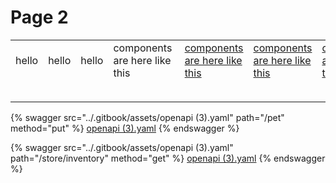 # Page 2



|       |       |       |                                |                                                                              |                                                                              |                                                                              |                                                                              |   |
| ----- | ----- | ----- | ------------------------------ | ---------------------------------------------------------------------------- | ---------------------------------------------------------------------------- | ---------------------------------------------------------------------------- | ---------------------------------------------------------------------------- | - |
| hello | hello | hello | components  are here like this | [components are here like this](https://www.youtube.com/watch?v=HiyP91Fm5yQ) | [components are here like this](https://www.youtube.com/watch?v=HiyP91Fm5yQ) | [components are here like this](https://www.youtube.com/watch?v=HiyP91Fm5yQ) | [components are here like this](https://www.youtube.com/watch?v=HiyP91Fm5yQ) |   |
|       |       |       |                                |                                                                              |                                                                              |                                                                              | and                                                                          |   |
|       |       |       |                                |                                                                              |                                                                              |                                                                              |                                                                              |   |





{% swagger src="../.gitbook/assets/openapi (3).yaml" path="/pet" method="put" %}
[openapi (3).yaml](<../.gitbook/assets/openapi (3).yaml>)
{% endswagger %}

{% swagger src="../.gitbook/assets/openapi (3).yaml" path="/store/inventory" method="get" %}
[openapi (3).yaml](<../.gitbook/assets/openapi (3).yaml>)
{% endswagger %}
